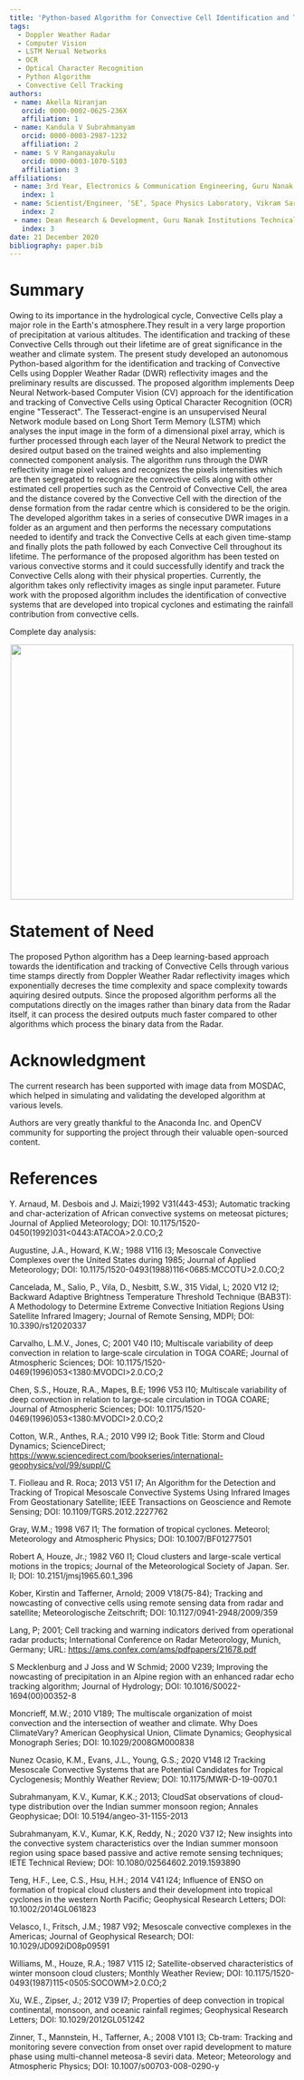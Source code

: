 ```yaml
---
title: 'Python-based Algorithm for Convective Cell Identification and Tracking using DWR Reflectivity Images'
tags:
  - Doppler Weather Radar
  - Computer Vision
  - LSTM Nerual Networks
  - OCR
  - Optical Character Recognition
  - Python Algorithm
  - Convective Cell Tracking
authors:
 - name: Akella Niranjan
   orcid: 0000-0002-0625-236X
   affiliation: 1
 - name: Kandula V Subrahmanyam
   orcid: 0000-0003-2987-1232
   affiliation: 2
 - name: S V Ranganayakulu
   orcid: 0000-0003-1070-5103
   affiliation: 3
affiliations:
 - name: 3rd Year, Electronics & Communication Engineering, Guru Nanak Institutions Technical Campus, Ibrahimpatnam, Telangana, India
   index: 1
 - name: Scientist/Engineer, ‘SE’, Space Physics Laboratory, Vikram Sarabhai Space Centre, ISRO, Trivandrum, India
   index: 2
 - name: Dean Research & Development, Guru Nanak Institutions Technical Campus, Ibrahimpatnam, Telangana, India
   index: 3
date: 21 December 2020
bibliography: paper.bib
---
```


# Summary
Owing to its importance in the hydrological cycle, Convective Cells play a major role in the Earth's atmosphere.They result in a very large proportion of precipitation at various altitudes. The identification and tracking of these Convective Cells through out their lifetime are of great significance in the weather and climate system. The present study developed an autonomous Python-based algorithm for the identification and tracking of Convective Cells using Doppler Weather Radar (DWR) reflectivity images and the preliminary results are discussed. The proposed algorithm implements Deep Neural Network-based Computer Vision (CV) approach for the identification and tracking of Convective Cells using Optical Character Recognition (OCR) engine "Tesseract". The Tesseract-engine is an unsupervised Neural Network module based on Long Short Term Memory (LSTM) which analyses the input image in the form of a dimensional pixel array, which is further processed through each layer of the Neural Network to predict the desired output based on the trained weights and also implementing connected component analysis. The algorithm runs through the DWR reflectivity image pixel values and recognizes the pixels intensities which are then segregated to recognize the convective cells along with other estimated cell properties such as the Centroid of Convective Cell, the area and the distance covered by the Convective Cell with the  direction of the dense formation from the radar centre which is considered to be the origin. The developed algorithm takes in a series of consecutive DWR images in a folder as an argument and then performs the necessary computations needed to identify and track the Convective Cells at each given time-stamp and finally plots the path followed by each Convective Cell throughout its lifetime. The performance of the proposed algorithm has been tested on various convective storms and it could successfully identify and track the Convective Cells along with their physical properties. Currently, the algorithm takes only reflectivity images as single input parameter. Future work with the proposed algorithm includes the identification of convective systems that are developed into tropical cyclones and estimating the rainfall contribution from convective cells.

Complete day analysis:
<p align = "center"><img src="https://github.com/niranjanstudy06/Python-based-Algorithm-for-Convective-Cell-Identification-and-Tracking-using-DWR-Reflectivity-Images/blob/main/TestResults_Of_FolderOfImages_ConvectiveCellTracking/Complete_Day_Analysis/CompleteDayAnalysis_20170601.png?raw=true" width="500" height="450"><br></p>

# Statement of Need
The proposed Python algorithm has a Deep learning-based approach towards the identification and tracking of Convective Cells through various time stamps directly from Doppler Weather Radar reflectivity images which exponentially decreses the time complexity and space complexity towards aquiring desired outputs. Since the proposed algorithm performs all the computations directly on the images rather than binary data from the Radar itself, it can process the desired outputs much faster compared to other algorithms which process the binary data from the Radar. 

# Acknowledgment

The current research has been supported with image data from MOSDAC, which helped in simulating and validating the developed algorithm at various levels. 

Authors are very greatly thankful to the Anaconda Inc. and OpenCV community for supporting the project through their valuable open-sourced content.

# References

Y.  Arnaud,  M.  Desbois  and  J.  Maizi;1992 V31(443-453); Automatic  tracking  and  char-acterization  of  African  convective  systems  on  meteosat  pictures; Journal of Applied Meteorology; DOI: 10.1175/1520-0450(1992)031<0443:ATACOA>2.0.CO;2

Augustine, J.A., Howard, K.W.; 1988 V116 I3; Mesoscale Convective Complexes over the United States during 1985; Journal of Applied Meteorology; DOI: 10.1175/1520-0493(1988)116<0685:MCCOTU>2.0.CO;2

Cancelada, M., Salio, P., Vila, D., Nesbitt, S.W., 315 Vidal, L; 2020 V12 I2; Backward Adaptive Brightness Temperature Threshold Technique (BAB3T): A Methodology to Determine Extreme Convective Initiation Regions Using Satellite Infrared Imagery; Journal of Remote Sensing, MDPI; DOI: 10.3390/rs12020337

Carvalho, L.M.V., Jones, C; 2001 V40 I10; Multiscale variability of deep convection in relation to large‐scale circulation in TOGA COARE; Journal of Atmospheric Sciences; DOI: 10.1175/1520-0469(1996)053<1380:MVODCI>2.0.CO;2

Chen, S.S., Houze, R.A., Mapes, B.E; 1996 V53 I10; Multiscale variability of deep convection in relation to large‐scale circulation in TOGA COARE; Journal of Atmospheric Sciences; DOI: 10.1175/1520-0469(1996)053<1380:MVODCI>2.0.CO;2

Cotton, W.R., Anthes, R.A.; 2010 V99 I2; Book Title: Storm and Cloud Dynamics; ScienceDirect; https://www.sciencedirect.com/bookseries/international-geophysics/vol/99/suppl/C

T. Fiolleau and R. Roca; 2013 V51 I7; An Algorithm for the Detection and Tracking of Tropical Mesoscale Convective Systems Using Infrared Images From Geostationary Satellite; IEEE Transactions on Geoscience and Remote Sensing; DOI: 10.1109/TGRS.2012.2227762

Gray, W.M.; 1998 V67 I1; The formation of tropical cyclones. Meteorol; Meteorology and Atmospheric Physics; DOI: 10.1007/BF01277501

Robert A, Houze, Jr.; 1982 V60 I1; Cloud clusters and large-scale vertical motions in the tropics; Journal of the Meteorological Society of Japan. Ser. II; DOI: 10.2151/jmsj1965.60.1_396

Kober, Kirstin and Tafferner, Arnold; 2009 V18(75-84); Tracking and nowcasting of convective cells using remote sensing data from radar and satellite; Meteorologische Zeitschrift; DOI: 10.1127/0941-2948/2009/359

Lang, P; 2001; Cell tracking and warning indicators derived from operational radar products; International Conference on Radar Meteorology, Munich, Germany; URL: https://ams.confex.com/ams/pdfpapers/21678.pdf

S Mecklenburg and J Joss and W Schmid; 2000 V239; Improving the nowcasting of precipitation in an Alpine region with an enhanced radar echo tracking algorithm; Journal of Hydrology; DOI: 10.1016/S0022-1694(00)00352-8

Moncrieff, M.W.; 2010 V189; The multiscale organization of moist convection and the intersection of weather and climate. Why Does ClimateVary? American Geophysical Union, Climate Dynamics; Geophysical Monograph Series; DOI: 10.1029/2008GM000838

Nunez Ocasio, K.M., Evans, J.L., Young, G.S.; 2020 V148 I2 Tracking Mesoscale Convective Systems that are Potential Candidates for Tropical Cyclogenesis; Monthly Weather Review; DOI: 10.1175/MWR-D-19-0070.1

Subrahmanyam, K.V., Kumar, K.K.; 2013; CloudSat observations of cloud-type distribution over the Indian summer monsoon region; Annales Geophysicae; DOI: 10.5194/angeo-31-1155-2013

Subrahmanyam, K.V., Kumar, K.K, Reddy, N.; 2020 V37 I2; New insights into the convective system characteristics over the Indian summer monsoon region using space based passive and active remote sensing techniques; IETE Technical Review; DOI: 10.1080/02564602.2019.1593890

Teng, H.F., Lee, C.S., Hsu, H.H.; 2014 V41 I24; Influence of ENSO on formation of tropical cloud clusters and their development into tropical cyclones in the western North Pacific; Geophysical Research Letters; DOI: 10.1002/2014GL061823

Velasco, I., Fritsch, J.M.; 1987 V92; Mesoscale convective complexes in the Americas; Journal of Geophysical Research; DOI: 10.1029/JD092iD08p09591

Williams, M., Houze, R.A.; 1987 V115 I2; Satellite-observed characteristics of winter monsoon cloud clusters; Monthly Weather Review; DOI: 10.1175/1520-0493(1987)115<0505:SOCOWM>2.0.CO;2

Xu, W.E., Zipser, J.; 2012 V39 I7; Properties of deep convection in tropical continental, monsoon, and oceanic rainfall regimes; Geophysical Research Letters; DOI: 10.1029/2012GL051242

Zinner, T., Mannstein, H., Tafferner, A.; 2008 V101 I3; Cb-tram: Tracking and monitoring severe convection from onset over rapid development to mature phase using multi-channel meteosa-8 seviri data. Meteor; Meteorology and Atmospheric Physics; DOI: 10.1007/s00703-008-0290-y